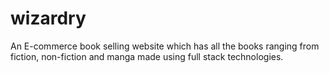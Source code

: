 # wizardry
An E-commerce book selling website which has all the books ranging from fiction, non-fiction and manga made using full stack technologies.
